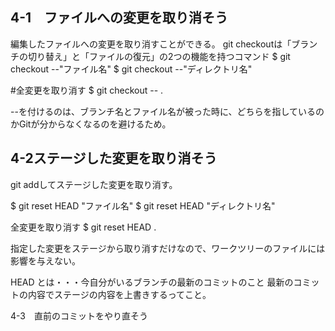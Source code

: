 ## 4-1　ファイルへの変更を取り消そう
編集したファイルへの変更を取り消すことができる。
git checkoutは「ブランチの切り替え」と「ファイルの復元」の2つの機能を持つコマンド
$ git checkout --"ファイル名"
$ git checkout --"ディレクトリ名"

#全変更を取り消す
$ git checkout -- .

--を付けるのは、ブランチ名とファイル名が被った時に、どちらを指しているのかGitが分からなくなるのを避けるため。

## 4-2ステージした変更を取り消そう
git addしてステージした変更を取り消す。

$ git reset HEAD "ファイル名"
$ git reset HEAD "ディレクトリ名"

全変更を取り消す
$ git reset HEAD .

指定した変更をステージから取り消すだけなので、ワークツリーのファイルには影響を与えない。

HEAD とは・・・今自分がいるブランチの最新のコミットのこと
最新のコミットの内容でステージの内容を上書きするってこと。

4-3　直前のコミットをやり直そう


